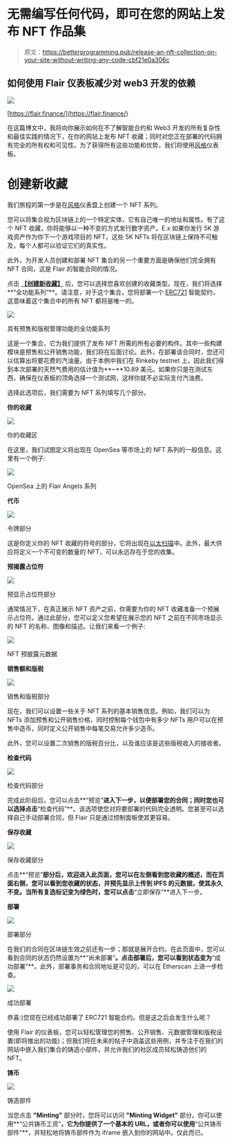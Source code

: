 # 无需编写任何代码，即可在您的网站上发布 NFT 作品集

> 原文：<https://betterprogramming.pub/release-an-nft-collection-on-your-site-without-writing-any-code-cbf21e0a306c>

## 如何使用 Flair 仪表板减少对 web3 开发的依赖

![](img/9ced71e807f94a5e8cc2c548183947d6.png)

[https://flair.finance/](https://flair.finance/)

在这篇博文中，我将向你展示如何在不了解智能合约和 Web3 开发的所有复杂性和最佳实践的情况下，在你的网站上发布 NFT 收藏；同时对您正在部署的代码拥有完全的所有权和可见性。为了获得所有这些功能和优势，我们将使用[风格](https://app.flair.finance/)仪表板。

# 创建新收藏

我们旅程的第一步是在[风格](https://app.flair.finance/)仪表盘上创建一个 NFT 系列。

您可以将集合视为区块链上的一个特定实体，它有自己唯一的地址和属性。有了这个 NFT 收藏，你将能够以一种不变的方式发行数字资产。E.x 如果你发行 5K 游戏资产作为你下一个游戏项目的 NFT，这些 5K NFTs 将在区块链上保持不可触及，每个人都可以验证它们的真实性。

此外，为开发人员创建和部署 NFT 集合的另一个重要方面是确保他们完全拥有 NFT 合同，这是 Flair 的智能合同的情况。

点击 [**【创建新收藏】**](https://app.flair.finance/collections) 后，您可以选择您喜欢创建的收藏类型。现在，我们将选择**“全功能系列”**。请注意，对于这个集合，您将部署一个 [ERC721](https://eips.ethereum.org/EIPS/eip-721) 智能契约，这意味着这个集合中的所有 NFT 都将是唯一的。

![](img/b55016d20547d69aac1aed390e02e375.png)

具有预售和版税管理功能的全功能系列

这是一个集合，它为我们提供了发布 NFT 所需的所有必要的构件。其中一些构建模块是预售和公开销售功能，我们将在后面讨论。此外，在部署该合同时，您还可以估算出将要花费的汽油量。由于本例中我们在 Rinkeby testnet 上，因此我们得到本次部署的天然气费用的估计值为**~**10.89 美元。如果你只是在测试东西，确保在仪表板的顶角选择一个测试网，这样你就不必实际支付汽油费。

选择此选项后，我们需要为 NFT 系列填写几个部分。

**你的收藏**

![](img/ea3a67edf1033e3aff8cfb38fb6822fb.png)

你的收藏区

在这里，我们试图定义将出现在 OpenSea 等市场上的 NFT 系列的一般信息。这里有一个例子:

![](img/4909b0dd5b9ffba509ea6239de90d5e1.png)

OpenSea 上的 Flair Angels 系列

**代币**

![](img/b9bc9cb3c21ad0141083ed2bee7c042e.png)

令牌部分

这是你定义你的 NFT 收藏的符号的部分，它将出现在[以太扫描](https://etherscan.io/)中。此外，最大供应将定义一个不可变的数量的 NFT，可以永远存在于您的收集。

**预揭露占位符**

![](img/801b556e183525907b6c4b3c5f2673d5.png)

预显示占位符部分

通常情况下，在真正展示 NFT 资产之前，你需要为你的 NFT 收藏准备一个预展示占位符。通过此部分，您可以定义您希望在展示您的 NFT 之前在不同市场显示的 NFT 的名称、图像和描述。让我们来看一个例子:

![](img/2aaa38dd1dde9222f1ef9fc3bafe1f66.png)

NFT 预披露元数据

**销售额和版税**

![](img/4ed9947b0110f15b74d0e98f2ba7998a.png)

销售和版税部分

现在，我们可以设置一些关于 NFT 系列的基本销售信息。例如，我们可以为 NFTs 添加预售和公开销售价格，同时控制每个钱包中有多少 NFTs 用户可以在预售中造币，同时定义公开销售中每笔交易允许多少造币。

此外，您可以设置二次销售的版税百分比，以及谁应该是这些版税收入的接收者。

**检查代码**

![](img/b6446b88e1078fda9eafabeea4b7b7c2.png)

检查代码部分

完成此阶段后，您可以点击**“预览”**进入下一步，以便部署您的合同；同时您也可以选择点击**“检查代码”**。该选项使您对将要部署的代码完全透明。您甚至可以选择自己手动部署合同，但 Flair 只是通过控制面板使其更容易。

**保存收藏**

![](img/40e9e2c13b6ce83c6129ea0e592d7046.png)

保存收藏部分

点击**“预览”**部分后，欢迎进入此页面，您可以在左侧看到您收藏的概述，而在页面右侧，您可以看到您收藏的状态，并预先显示上传到 IPFS 的元数据，使其永久不变。当所有复选标记变为绿色时，您可以点击**“立即保存”**进入下一步。

**部署**

![](img/f8134e023cbbbe4b1585c967d47af20c.png)

部署部分

在我们的合同在区块链生效之前还有一步；那就是展开合约。在此页面中，您可以看到合同的状态仍然设置为**“尚未部署”**。点击部署后，您可以看到状态变为**“成功部署”**。此外，部署事务和合同地址是可见的，可以在 Etherscan 上进一步检查。

![](img/471ca8328776198bc1e88b1cab4b135d.png)

成功部署

恭喜:)您现在已经成功部署了 ERC721 智能合约。但是这之后会发生什么呢？

使用 Flair 的仪表板，您可以轻松管理您的预售、公开销售、元数据管理和版税设置(即将推出的功能)；但我们将在未来的帖子中涵盖这些用例，并专注于在我们的网站中嵌入我们集合的铸造小部件，并允许我们的社区成员轻松铸造他们的 NFT。

**铸币**

![](img/64348fed32c01081942ada16d2bcb792.png)

铸造部件

当您点击 **"Minting"** 部分时，您将可以访问 **"Minting Widget"** 部分。你可以使用**“公共铸币工资”**，它为你提供了一个基本的 URL，或者你可以使用**“公共铸币部件”**，并轻松地将铸币部件作为 iframe 嵌入到你的网站中。仅此而已。